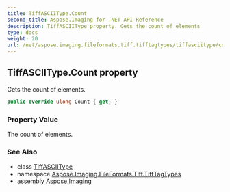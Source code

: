 ```yaml
---
title: TiffASCIIType.Count
second_title: Aspose.Imaging for .NET API Reference
description: TiffASCIIType property. Gets the count of elements
type: docs
weight: 20
url: /net/aspose.imaging.fileformats.tiff.tifftagtypes/tiffasciitype/count/
---
```

## TiffASCIIType.Count property

Gets the count of elements.

```csharp
public override ulong Count { get; }
```

### Property Value

The count of elements.

### See Also

* class [TiffASCIIType](../)
* namespace [Aspose.Imaging.FileFormats.Tiff.TiffTagTypes](../../tiffasciitype/)
* assembly [Aspose.Imaging](../../../)


